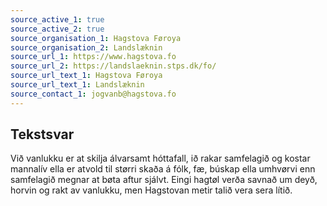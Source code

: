 ```yaml
---
source_active_1: true
source_active_2: true
source_organisation_1: Hagstova Føroya
source_organisation_2: Landslæknin
source_url_1: https://www.hagstova.fo
source_url_2: https://landslaeknin.stps.dk/fo/
source_url_text_1: Hagstova Føroya
source_url_text_1: Landslæknin
source_contact_1: jogvanb@hagstova.fo
---
```

## Tekstsvar  
Við vanlukku er at skilja álvarsamt hóttafall, ið rakar samfelagið og kostar mannalív ella er atvold til størri skaða á fólk, fæ, búskap ella umhvørvi enn samfelagið megnar at bøta aftur sjálvt.
Eingi hagtøl verða savnað um deyð, horvin og rakt av vanlukku, men Hagstovan metir talið vera sera lítið.

